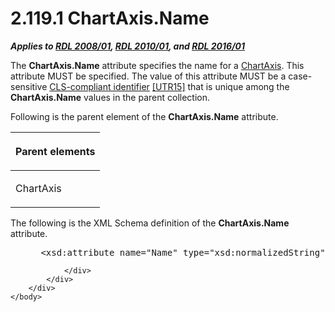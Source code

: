 <html dir="LTR" xmlns:mshelp="http://msdn.microsoft.com/mshelp" xmlns:ddue="http://ddue.schemas.microsoft.com/authoring/2003/5" xmlns:xlink="http://www.w3.org/1999/xlink" xmlns:tool="http://www.microsoft.com/tooltip">
    <head>
        <meta http-equiv="Content-Type" content="text/html; CHARSET=utf-8"></meta>
        <meta name="save" content="history"></meta>
        <title>2.119.1 ChartAxis.Name</title>
        <xml>
            <mshelp:toctitle title="2.119.1 ChartAxis.Name"></mshelp:toctitle>
            <mshelp:rltitle title="[MS-RDL]: ChartAxis.Name"></mshelp:rltitle>
            <mshelp:keyword index="A" term="7887eab8-3b97-4c4d-9198-71cb9c925906"></mshelp:keyword>
            <mshelp:attr name="DCSext.ContentType" value="open specification"></mshelp:attr>
            <mshelp:attr name="AssetID" value="7887eab8-3b97-4c4d-9198-71cb9c925906"></mshelp:attr>
            <mshelp:attr name="TopicType" value="kbRef"></mshelp:attr>
            <mshelp:attr name="DCSext.Title" value="[MS-RDL]: ChartAxis.Name" />
        </xml>
    </head>
    <body>
        <div id="header">
            <h1 class="heading">2.119.1 ChartAxis.Name</h1>
        </div>
        <div id="mainSection">
            <div id="mainBody">
                <div id="allHistory" class="saveHistory"></div>
                <div id="sectionSection0" class="section" name="collapseableSection">
                    

<p><b><i>Applies to </i></b><a href="1e855f94-4617-47e4-b89e-0856c6cb420f.md"><b><i>RDL 2008/01</i></b></a><b><i>,
</i></b><a href="3428e690-a348-4ec7-8a6a-8efb42d2cdee.md"><b><i>RDL 2010/01</i></b></a><b><i>,
and </i></b><a href="52ce3983-2bfc-4e72-9359-42aaf5fe4509.md"><b><i>RDL 2016/01</i></b></a></p>

<p>The <b>ChartAxis.Name</b> attribute specifies the name for a
<a href="0c19f1cb-ef68-4c28-a2d0-8601b7fd0f32.md">ChartAxis</a>. This
attribute MUST be specified. The value of this attribute MUST be a
case-sensitive <a href="b2482b3f-74ab-4ca8-a9e5-c07955011743.md#gt_cb2ad790-a668-429f-84fa-f3dd67517e9b">CLS-compliant
identifier</a> <a href="https://go.microsoft.com/fwlink/?LinkId=147989">[UTR15]</a>
that is unique among the <b>ChartAxis.Name</b> values in the parent collection.</p>

<p>Following is the parent element of the <b>ChartAxis.Name</b>
attribute.</p>

<table>
 <thead>
  <tr>
   <th>
   <p>Parent elements</p>
   </th>
  </tr>
 </thead>
 <tr>
  <td>
  <p>ChartAxis</p>
  </td>
 </tr>
</table>

<p>The following is the XML Schema definition of the <b>ChartAxis.Name</b>
attribute.</p>

<dl>
<dd>
<div><pre> &lt;xsd:attribute name=&quot;Name&quot; type=&quot;xsd:normalizedString&quot; use=&quot;required&quot; /&gt;
</pre></div>
</dd></dl>


                </div>
            </div>
        </div>
    </body>
</html>